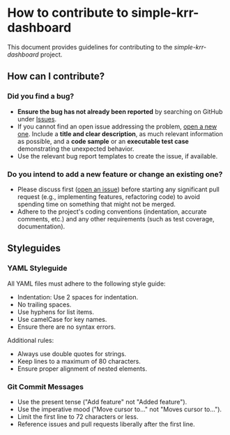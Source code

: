 # How to contribute to simple-krr-dashboard

This document provides guidelines for contributing to the _simple-krr-dashboard_ project.

## How can I contribute?

### Did you find a bug?

- **Ensure the bug has not already been reported** by searching on GitHub under [Issues](https://github.com/devops-ia/simple-krr-dashboard/issues).
- If you cannot find an open issue addressing the problem, [open a new one](https://github.com/devops-ia/simple-krr-dashboard/issues/new). Include a **title and clear description**, as much relevant information as possible, and a **code sample** or an **executable test case** demonstrating the unexpected behavior.
- Use the relevant bug report templates to create the issue, if available.

### Do you intend to add a new feature or change an existing one?

- Please discuss first ([open an issue](https://github.com/devops-ia/simple-krr-dashboard/issues)) before starting any significant pull request (e.g., implementing features, refactoring code) to avoid spending time on something that might not be merged.
- Adhere to the project's coding conventions (indentation, accurate comments, etc.) and any other requirements (such as test coverage, documentation).

## Styleguides

### YAML Styleguide

All YAML files must adhere to the following style guide:

- Indentation: Use 2 spaces for indentation.
- No trailing spaces.
- Use hyphens for list items.
- Use camelCase for key names.
- Ensure there are no syntax errors.

Additional rules:

- Always use double quotes for strings.
- Keep lines to a maximum of 80 characters.
- Ensure proper alignment of nested elements.

### Git Commit Messages

- Use the present tense ("Add feature" not "Added feature").
- Use the imperative mood ("Move cursor to..." not "Moves cursor to...").
- Limit the first line to 72 characters or less.
- Reference issues and pull requests liberally after the first line.

